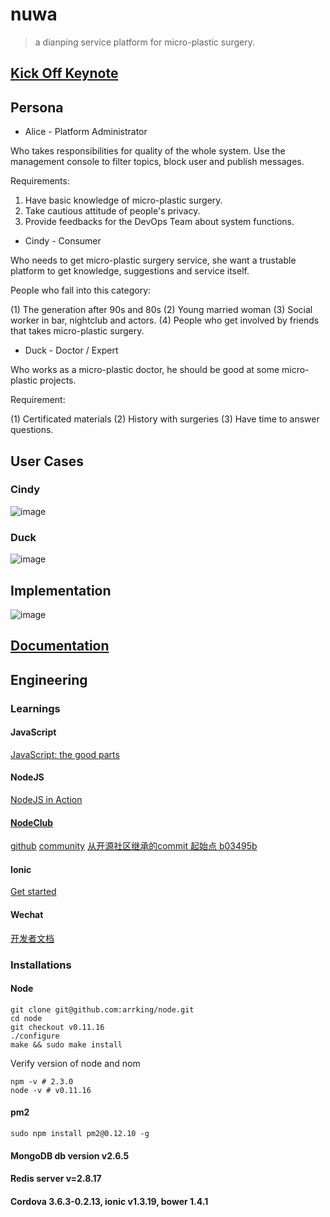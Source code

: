 # nuwa

> a dianping service platform for micro-plastic surgery.


## [Kick Off Keynote](https://github.com/arrking/nuwa-docs/blob/master/keynotes/nuwa_kick_off.pdf)

## Persona

* Alice - Platform Administrator 

Who takes responsibilities for quality of the whole system. Use the management console to filter topics, block user and publish messages.

Requirements: 

1) Have basic knowledge of micro-plastic surgery.
2) Take cautious attitude of people's privacy.
3) Provide feedbacks for the DevOps Team about system functions.

* Cindy - Consumer

Who needs to get micro-plastic surgery service, she want a trustable platform to get knowledge, suggestions and service itself.

People who fall into this category:

(1) The generation after 90s and 80s 
(2) Young married woman
(3) Social worker in bar, nightclub and actors.
(4) People who get involved by friends that takes micro-plastic surgery.

* Duck - Doctor / Expert 

Who works as a micro-plastic doctor, he should be good at some micro-plastic projects.

Requirement:

(1) Certificated materials (2) History with surgeries (3) Have time to answer questions.


## User Cases

### Cindy

![image](https://cloud.githubusercontent.com/assets/3538629/7954719/af9fcc80-0a04-11e5-80b8-669f2bb8562c.png)

### Duck

![image](https://cloud.githubusercontent.com/assets/3538629/7954803/4f4efef4-0a05-11e5-9347-c6ccf32a5d54.png)


## Implementation

![image](https://github.com/arrking/nuwa-docs/blob/master/omnigraffle/app-implementations.png)

## [Documentation](https://github.com/arrking/nuwa-docs)

## Engineering
### Learnings

#### JavaScript
[JavaScript: the good parts](http://git.oschina.net/ubiware/tech-books/blob/master/javascript-the-good-parts-en-US.pdf)
#### NodeJS
[NodeJS in Action](http://git.oschina.net/ubiware/tech-books/blob/master/nodejs-in-action.pdf)
#### [NodeClub](https://github.com/arrking/wildfire/blob/master/nodeclub.README.md)
[github](https://github.com/cnodejs/nodeclub)
[community](https://cnodejs.org/)
[从开源社区继承的commit 起始点 b03495b](https://github.com/arrking/wildfire/releases/tag/c1)
#### Ionic
[Get started](http://ionicframework.com/getting-started/)
#### Wechat
[开发者文档](http://mp.weixin.qq.com/wiki/home/index.html)

### Installations
#### Node
```
git clone git@github.com:arrking/node.git
cd node 
git checkout v0.11.16
./configure 
make && sudo make install
```
Verify version of node and nom
```
npm -v # 2.3.0
node -v # v0.11.16
```

#### pm2
```
sudo npm install pm2@0.12.10 -g
```

#### MongoDB db version v2.6.5

#### Redis server v=2.8.17

#### Cordova 3.6.3-0.2.13, ionic v1.3.19, bower 1.4.1


